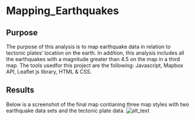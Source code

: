 # Mapping_Earthquakes

## Purpose

The purpose of this analysis is to map earthquake data in relation to tectonic plates’ location on the earth. In addition, this analysis includes all the earthquakes with a magnitude greater than 4.5 on the map in a third map. The tools usedfor this project are the following: Javascript, Mapbox API, Leaflet js library, HTML & CSS.

## Results

Below is a screenshot of the final map contianing three map styles with  two earthquake data sets and the tectonic plate data.
![alt_text]()
